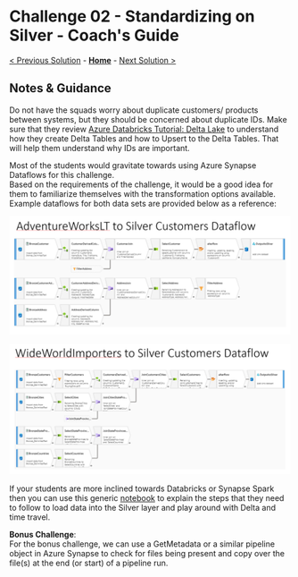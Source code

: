 # Challenge 02 - Standardizing on Silver - Coach's Guide 

[< Previous Solution](./Solution-01.md) - **[Home](./README.md)** - [Next Solution >](./Solution-03.md)

## Notes & Guidance

Do not have the squads worry about duplicate customers/ products between systems, but they should be concerned about duplicate IDs.  Make sure that they review [Azure Databricks Tutorial: Delta Lake](https://learn.microsoft.com/en-us/azure/databricks/delta/tutorial) to understand how they create Delta Tables and how to Upsert to the Delta Tables.  That will help them understand why IDs are important.

Most of the students would gravitate towards using Azure Synapse Dataflows for this challenge.  
Based on the requirements of the challenge, it would be a good idea for them to familiarize themselves with the transformation options available.  
Example dataflows for both data sets are provided below as a reference:
  
![picture alt](./Solutions/Challenge2a_Example.png)
  
![picture alt](./Solutions/Challenge2b_Example.png)
  


If your students are more inclined towards Databricks or Synapse Spark then you can use this generic [notebook](../Coach/Solutions/Bronze%20to%20Silver%20Delta%20Lake.ipynb?raw=true) to explain the steps that they need to follow to load data into the Silver layer and play around with Delta and time travel. 


__Bonus Challenge__:  
For the bonus challenge, we can use a GetMetadata or a similar pipeline object in Azure Synapse to check for files being present and copy over the file(s) at the end (or start) of a pipeline run.
  